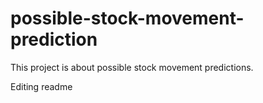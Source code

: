 # possible-stock-movement-prediction
This project is about possible stock movement predictions.

Editing readme
